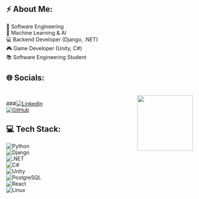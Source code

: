 ## ⚡ About Me:  
🔹 Software Engineering  
🔹 Machine Learning & AI  
💻 Backend Developer (Django, .NET)  
🎮 Game Developer (Unity, C#)  
📚 Software Engineering Student  


## 🌐 Socials:  
<br clear="both">

<img align="right" height="150" src="https://giffiles.alphacoders.com/112/112917.gif"  />

###[![LinkedIn](https://img.shields.io/badge/LinkedIn-0077B5?style=for-the-badge&logo=linkedin&logoColor=white)](https://linkedin.com/in/ahmed-elsayed-8b9aa6234)  
[![GitHub](https://img.shields.io/badge/GitHub-181717?style=for-the-badge&logo=github&logoColor=white)](https://github.com/Antwa-sensei253)  

## 💻 Tech Stack:  
![Python](https://img.shields.io/badge/Python-3776AB?style=for-the-badge&logo=python&logoColor=white)  
![Django](https://img.shields.io/badge/Django-092E20?style=for-the-badge&logo=django&logoColor=white)  
![.NET](https://img.shields.io/badge/.NET-512BD4?style=for-the-badge&logo=dotnet&logoColor=white)  
![C#](https://img.shields.io/badge/C%23-239120?style=for-the-badge&logo=csharp&logoColor=white)  
![Unity](https://img.shields.io/badge/Unity-000000?style=for-the-badge&logo=unity&logoColor=white)  
![PostgreSQL](https://img.shields.io/badge/PostgreSQL-336791?style=for-the-badge&logo=postgresql&logoColor=white)  
![React](https://img.shields.io/badge/React-61DAFB?style=for-the-badge&logo=react&logoColor=black)  
![Linux](https://img.shields.io/badge/Linux-FCC624?style=for-the-badge&logo=linux&logoColor=black)  
